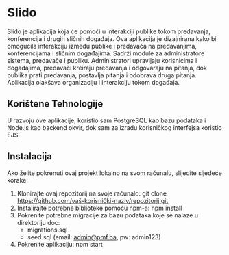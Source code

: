 # Slido

Slido je aplikacija koja će pomoći u interakciji publike tokom predavanja, konferencija i drugih sličnih događaja.
Ova aplikacija je dizajnirana kako bi omogućila interakciju između publike i predavača na predavanjima, konferencijama i sličnim događajima. 
Sadrži module za administratore sistema, predavače i publiku. Administratori upravljaju korisnicima i događajima, predavači kreiraju predavanja i odgovaraju na pitanja, dok publika prati predavanja, postavlja pitanja i odobrava druga pitanja. Aplikacija olakšava organizaciju i interakciju tokom događaja.

## Korištene Tehnologije

U razvoju ove aplikacije, koristio sam PostgreSQL kao bazu podataka i Node.js kao backend okvir, dok sam za izradu korisničkog interfejsa koristio EJS.

## Instalacija

Ako želite pokrenuti ovaj projekt lokalno na svom računalu, slijedite sljedeće korake:

1. Klonirajte ovaj repozitorij na svoje računalo:
   git clone https://github.com/vaš-korisnički-naziv/repozitorij.git
3. Instalirajte potrebne biblioteke pomoću npm-a:
   npm install
4. Pokrenite potrebne migracije za bazu podataka koje se nalaze u direktoriju doc:
   - migrations.sql
   - seed.sql (email: admin@pmf.ba, pw: admin123)
5. Pokrenite aplikaciju:
   npm start
